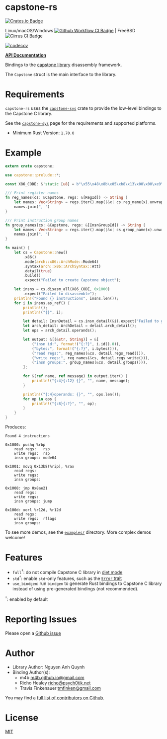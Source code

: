 # capstone-rs

[![Crates.io Badge](https://img.shields.io/crates/v/capstone.svg)](https://crates.io/crates/capstone)

Linux/macOS/Windows [![Github Workflow CI Badge](https://github.com/capstone-rust/capstone-rs/actions/workflows/main.yml/badge.svg)](https://github.com/capstone-rust/capstone-rs/actions)
|
FreeBSD [![Cirrus CI Badge](https://api.cirrus-ci.com/github/capstone-rust/capstone-rs.svg)](https://cirrus-ci.com/github/capstone-rust/capstone-rs)

[![codecov](https://codecov.io/gh/capstone-rust/capstone-rs/branch/master/graph/badge.svg)](https://codecov.io/gh/capstone-rust/capstone-rs)


 **[API Documentation](https://docs.rs/capstone/)**


Bindings to the [capstone library][upstream] disassembly framework.

The `Capstone` struct is the main interface to the library.

# Requirements

`capstone-rs` uses the [`capstone-sys`](capstone-sys) crate to provide the low-level bindings to the Capstone C library.

See the [`capstone-sys`](capstone-sys) page for the requirements and supported platforms.

* Minimum Rust Version: `1.70.0`

# Example

```rust
extern crate capstone;

use capstone::prelude::*;

const X86_CODE: &'static [u8] = b"\x55\x48\x8b\x05\xb8\x13\x00\x00\xe9\x14\x9e\x08\x00\x45\x31\xe4";

/// Print register names
fn reg_names(cs: &Capstone, regs: &[RegId]) -> String {
    let names: Vec<String> = regs.iter().map(|&x| cs.reg_name(x).unwrap()).collect();
    names.join(", ")
}

/// Print instruction group names
fn group_names(cs: &Capstone, regs: &[InsnGroupId]) -> String {
    let names: Vec<String> = regs.iter().map(|&x| cs.group_name(x).unwrap()).collect();
    names.join(", ")
}

fn main() {
    let cs = Capstone::new()
        .x86()
        .mode(arch::x86::ArchMode::Mode64)
        .syntax(arch::x86::ArchSyntax::Att)
        .detail(true)
        .build()
        .expect("Failed to create Capstone object");

    let insns = cs.disasm_all(X86_CODE, 0x1000)
        .expect("Failed to disassemble");
    println!("Found {} instructions", insns.len());
    for i in insns.as_ref() {
        println!();
        println!("{}", i);

        let detail: InsnDetail = cs.insn_detail(&i).expect("Failed to get insn detail");
        let arch_detail: ArchDetail = detail.arch_detail();
        let ops = arch_detail.operands();

        let output: &[(&str, String)] = &[
            ("insn id:", format!("{:?}", i.id().0)),
            ("bytes:", format!("{:?}", i.bytes())),
            ("read regs:", reg_names(&cs, detail.regs_read())),
            ("write regs:", reg_names(&cs, detail.regs_write())),
            ("insn groups:", group_names(&cs, detail.groups())),
        ];

        for &(ref name, ref message) in output.iter() {
            println!("{:4}{:12} {}", "", name, message);
        }

        println!("{:4}operands: {}", "", ops.len());
        for op in ops {
            println!("{:8}{:?}", "", op);
        }
    }
}
```

Produces:

```plain
Found 4 instructions

0x1000: pushq %rbp
    read regs:   rsp
    write regs:  rsp
    insn groups: mode64

0x1001: movq 0x13b8(%rip), %rax
    read regs:
    write regs:
    insn groups:

0x1008: jmp 0x8ae21
    read regs:
    write regs:
    insn groups: jump

0x100d: xorl %r12d, %r12d
    read regs:
    write regs:  rflags
    insn groups:
```

To see more demos, see the [`examples/`](capstone-rs/examples) directory.
More complex demos welcome!

# Features

- `full`<sup>&dagger;</sup>: do not compile Capstone C library in
  [diet mode](https://www.capstone-engine.org/diet.html)
- `std`<sup>&dagger;</sup>: enable `std`-only features, such as the
  [`Error` trait](https://doc.rust-lang.org/std/error/trait.Error.html)
- `use_bindgen`: run `bindgen` to generate Rust bindings to Capstone C library
  instead of using pre-generated bindings (not recommended).

<sup>&dagger;</sup>: enabled by default

# Reporting Issues

Please open a [Github issue](https://github.com/capstone-rust/capstone-rs/issues)

# Author

- Library Author: Nguyen Anh Quynh
- Binding Author(s):
    - m4b <m4b.github.io@gmail.com>
    - Richo Healey <richo@psych0tik.net>
    - Travis Finkenauer <tmfinken@gmail.com>

You may find a [full list of contributors on Github](https://github.com/capstone-rust/capstone-rs/graphs/contributors).

# License

[MIT](capstone-rs/LICENSE)

[upstream]: https://www.capstone-engine.org/

